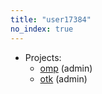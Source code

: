 ```yaml
---
title: "user17384"
no_index: true
---
```


* Projects:
  * [omp](/projects/omp/) (admin)
  * [otk](/projects/otk/) (admin)